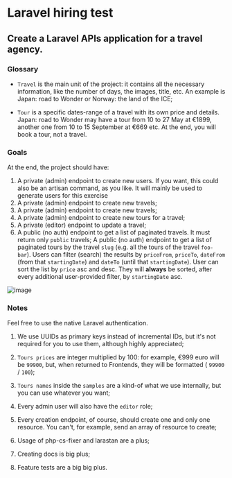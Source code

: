 # Laravel hiring test
## Create a Laravel APIs application for a travel agency.
### Glossary
- `Travel` is the main unit of the project: it contains all the necessary information, like the number of days, the images, title, etc. An example is Japan: road to Wonder or Norway: the land of the ICE;

- `Tour` is a specific dates-range of a travel with its own price and details. Japan: road to Wonder may have a tour from 10 to 27 May at €1899, another one from 10 to 15 September at €669 etc. At the end, you will book a tour, not a travel.


### Goals
<p>At the end, the project should have:</p>

1. A private (admin) endpoint to create new users. If you want, this could also be an artisan command, as you like. It will mainly be used to generate users for this exercise
2. A private (admin) endpoint to create new travels;
3. A private (admin) endpoint to create new travels;
4. A private (admin) endpoint to create new tours for a travel;
5. A private (editor) endpoint to update a travel;
6. A public (no auth) endpoint to get a list of paginated travels. It must return only `public` travels;
A public (no auth) endpoint to get a list of paginated tours by the travel `slug` (e.g. all the tours of the travel `foo-bar`). Users can filter (search) the results by `priceFrom`, `priceTo`, `dateFrom` (from that `startingDate`) and `dateTo` (until that `startingDate`). User can sort the list by `price` asc and desc. They will **always** be sorted, after every additional user-provided filter, by ``startingDate`` asc.

![image](https://github.com/hareom284/laravelmentorshiptest/assets/64596861/ede8c376-e9b2-4e33-a719-18b98871a924)


### Notes

<p>Feel  free to use the native Laravel authentication.</p>

1. We use UUIDs as primary keys instead of incremental IDs, but it's not required for you to use them, although highly appreciated;

2. `Tours prices` are integer multiplied by 100: for example, €999 euro will be `99900`, but, when returned to Frontends, they will be formatted ( `99900` / `100`);

3. `Tours names` inside the `samples` are a kind-of what we use internally, but you can use whatever you want;

4. Every admin user will also have the `editor` role;

5. Every creation endpoint, of course, should create one and only one resource. You can't, for example, send an array of resource to create;

6. Usage of php-cs-fixer and larastan are a plus;

7. Creating docs is big plus;

8. Feature tests are a big big plus.

